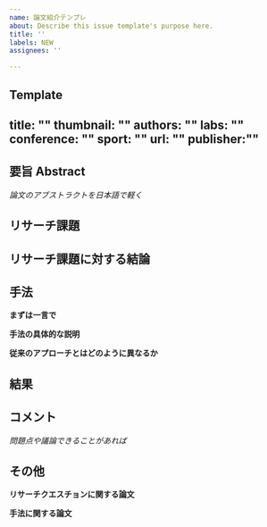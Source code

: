 ```yaml
---
name: 論文紹介テンプレ
about: Describe this issue template's purpose here.
title: ''
labels: NEW
assignees: ''

---
```

Template
---
title: ""
thumbnail: ""
authors: ""
labs: ""
conference: ""
sport: ""
url: ""
publisher:""
---

## 要旨 Abstract
*論文のアブストラクトを日本語で軽く*

## リサーチ課題

## リサーチ課題に対する結論

## 手法
**まずは一言で**


**手法の具体的な説明**


**従来のアプローチとはどのように異なるか**

## 結果

## コメント
*問題点や議論できることがあれば*

## その他
**リサーチクエスチョンに関する論文**

**手法に関する論文**
